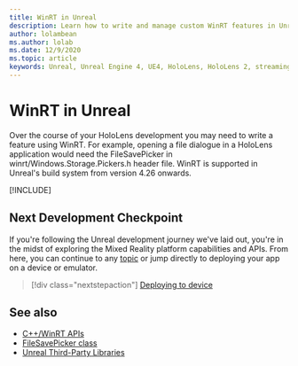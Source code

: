 ```yaml
---
title: WinRT in Unreal
description: Learn how to write and manage custom WinRT features in Unreal mixed reality apps for HoloLens devices.
author: lolambean
ms.author: lolab
ms.date: 12/9/2020
ms.topic: article
keywords: Unreal, Unreal Engine 4, UE4, HoloLens, HoloLens 2, streaming, remoting, mixed reality, development, getting started, features, new project, emulator, documentation, guides, features, holograms, game development, mixed reality headset, windows mixed reality headset, virtual reality headset, WinRT, DLL
---
```


# WinRT in Unreal

Over the course of your HoloLens development you may need to write a feature using WinRT. For example, opening a file dialogue in a HoloLens application would need the FileSavePicker in winrt/Windows.Storage.Pickers.h header file. WinRT is supported in Unreal's build system from version 4.26 onwards.

[!INCLUDE[](includes/tabs-winRT.md)]

## Next Development Checkpoint

If you're following the Unreal development journey we've laid out, you're in the midst of exploring the Mixed Reality platform capabilities and APIs. From here, you can continue to any [topic](unreal-development-overview.md#3-advanced-features) or jump directly to deploying your app on a device or emulator.

> [!div class="nextstepaction"]
> [Deploying to device](unreal-deploying.md)

## See also

* [C++/WinRT APIs](/windows/uwp/cpp-and-winrt-apis/)
* [FileSavePicker class](/uwp/api/Windows.Storage.Pickers.FileSavePicker) 
* [Unreal Third-Party Libraries](https://docs.unrealengine.com/Programming/BuildTools/UnrealBuildTool/ThirdPartyLibraries/index.html)